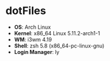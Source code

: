 # dotFiles

- **OS**: Arch Linux
- **Kernel**: x86_64 Linux 5.11.2-arch1-1
- **WM**: i3wm 4.19
- **Shell**: zsh 5.8 (x86_64-pc-linux-gnu)
- **Login Manager**: ly
